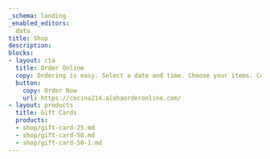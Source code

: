 ```yaml
---
_schema: landing
_enabled_editors:
  data
title: Shop
description: 
blocks:
- layout: cta
  title: Order Online
  copy: Ordering is easy. Select a date and time. Choose your items. Complete your checkout. Pick-up and Catering Available. 20% Gratuity is automatically added on all online orders. Gratuity goes directly to our tipped employees and they are so grateful.
  button:
    copy: Order Now
    url: https://cocina214.alohaorderonline.com/
- layout: products
  title: Gift Cards
  products:
  - shop/gift-card-25.md
  - shop/gift-card-50.md
  - shop/gift-card-50-1.md
---
```


